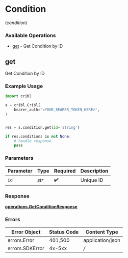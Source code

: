 # Condition
(*condition*)

### Available Operations

* [get](#get) - Get Condition by ID

## get

Get Condition by ID

### Example Usage

```python
import cribl

s = cribl.Cribl(
    bearer_auth="<YOUR_BEARER_TOKEN_HERE>",
)


res = s.condition.get(id='string')

if res.conditions is not None:
    # handle response
    pass
```

### Parameters

| Parameter          | Type               | Required           | Description        |
| ------------------ | ------------------ | ------------------ | ------------------ |
| `id`               | *str*              | :heavy_check_mark: | Unique ID          |


### Response

**[operations.GetConditionResponse](../../models/operations/getconditionresponse.md)**
### Errors

| Error Object     | Status Code      | Content Type     |
| ---------------- | ---------------- | ---------------- |
| errors.Error     | 401,500          | application/json |
| errors.SDKError  | 4x-5xx           | */*              |
